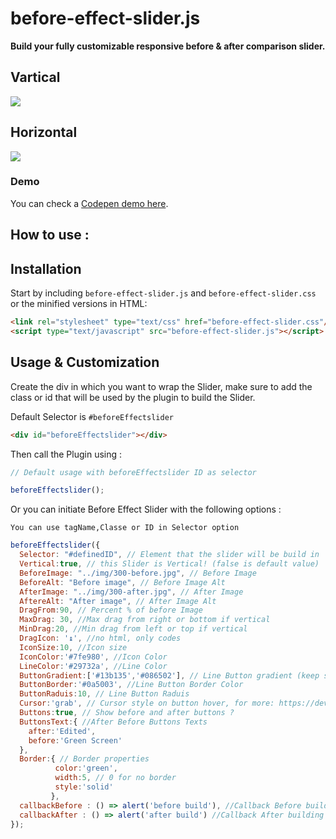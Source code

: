 # before-effect-slider.js
**Build your fully customizable responsive before & after comparison slider.**

## Vartical
![](https://github.com/aminejafur/before-effect-slider.js/blob/master/gifs/300-green-screen.gif)
## Horizontal
![](https://github.com/aminejafur/before-effect-slider.js/blob/master/gifs/dogs-photoshop.gif)

### Demo
You can check a [Codepen demo here](https://codepen.io/aminejafur/pen/ZEQWLQV).

## How to use :
## Installation

Start by including `before-effect-slider.js` and `before-effect-slider.css` or the minified versions in HTML:

```html
<link rel="stylesheet" type="text/css" href="before-effect-slider.css"/>
<script type="text/javascript" src="before-effect-slider.js"></script>
```

## Usage & Customization

Create the div in which you want to wrap the Slider, make sure to add the class or id that will be used by the plugin to build the Slider.

Default Selector is `#beforeEffectslider`
```html
<div id="beforeEffectslider"></div>
```
Then call the Plugin using :

```js
// Default usage with beforeEffectslider ID as selector

beforeEffectslider();
```

Or you can initiate Before Effect Slider with the following options :

`You can use tagName,Classe or ID in Selector option`

```js
beforeEffectslider({
  Selector: "#definedID", // Element that the slider will be build in
  Vertical:true, // this Slider is Vertical! (false is default value)
  BeforeImage: "../img/300-before.jpg", // Before Image
  BeforeAlt: "Before image", // Before Image Alt
  AfterImage: "../img/300-after.jpg", // After Image
  AftereAlt: "After image", // After Image Alt
  DragFrom:90, // Percent % of before Image
  MaxDrag: 30, //Max drag from right or bottom if vertical
  MinDrag:20, //Min drag from left or top if vertical
  DragIcon: '↨', //no html, only codes
  IconSize:10, //Icon size
  IconColor:'#7fe980', //Icon Color
  LineColor:'#29732a', //Line Color
  ButtonGradient:['#13b135','#086502'], // Line Button gradient (keep same color for no gradient)
  ButtonBorder:'#0a5003', //Line Button Border Color
  ButtonRaduis:10, // Line Button Raduis
  Cursor:'grab', // Cursor style on button hover, for more: https://developer.mozilla.org/fr/docs/Web/CSS/cursor
  Buttons:true, // Show before and after buttons ?
  ButtonsText:{ //After Before Buttons Texts
    after:'Edited',
    before:'Green Screen'
  },
  Border:{ // Border properties
          color:'green',
          width:5, // 0 for no border
          style:'solid'
         },
  callbackBefore : () => alert('before build'), //Callback Before building slider
  callbackAfter : () => alert('after build') //Callback After building slider
});
```
